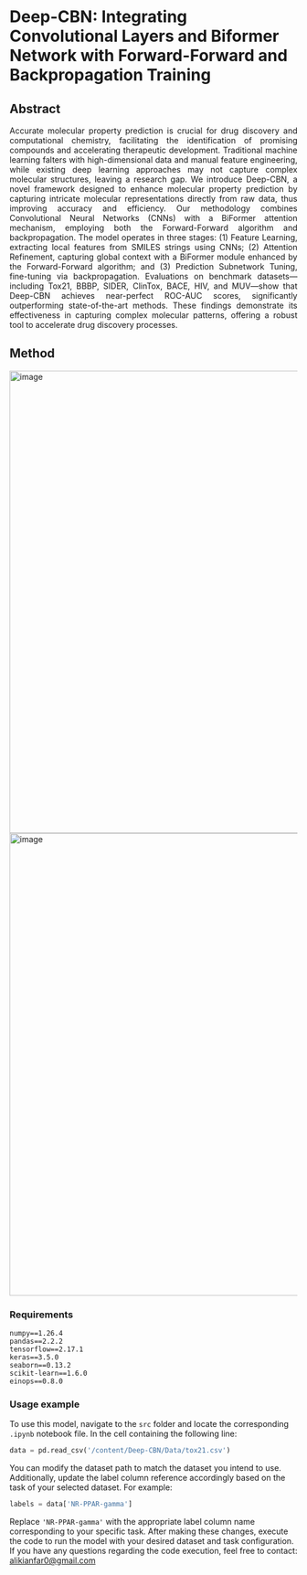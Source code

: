 
# Deep-CBN: Integrating Convolutional Layers and Biformer Network with Forward-Forward and Backpropagation Training

## Abstract
<div align="justify">
Accurate molecular property prediction is crucial for drug discovery and computational chemistry, facilitating the identification of promising compounds and accelerating therapeutic development. Traditional machine learning falters with high-dimensional data and manual feature engineering, while existing deep learning approaches may not capture complex molecular structures, leaving a research gap. We introduce Deep-CBN, a novel framework designed to enhance molecular property prediction by capturing intricate molecular representations directly from raw data, thus improving accuracy and efficiency. Our methodology combines Convolutional Neural Networks (CNNs) with a BiFormer attention mechanism, employing both the Forward-Forward algorithm and backpropagation. The model operates in three stages: (1) Feature Learning, extracting local features from SMILES strings using CNNs; (2) Attention Refinement, capturing global context with a BiFormer module enhanced by the Forward-Forward algorithm; and (3) Prediction Subnetwork Tuning, fine-tuning via backpropagation. Evaluations on benchmark datasets—including Tox21, BBBP, SIDER, ClinTox, BACE, HIV, and MUV—show that Deep-CBN achieves near-perfect ROC-AUC scores, significantly outperforming state-of-the-art methods. These findings demonstrate its effectiveness in capturing complex molecular patterns, offering a robust tool to accelerate drug discovery processes.
</div>


## Method
<img width="810" alt="image" src="https://github.com/akianfar/Deep-CBN/blob/main/assest/Artboard%202.jpg">
<img width="810" alt="image" src="https://github.com/akianfar/Deep-CBN/blob/main/assest/Artboard%203.jpg">

### Requirements 

```
numpy==1.26.4
pandas==2.2.2
tensorflow==2.17.1
keras==3.5.0
seaborn==0.13.2
scikit-learn==1.6.0
einops==0.8.0

```
### Usage example

To use this model, navigate to the `src` folder and locate the corresponding `.ipynb` notebook file. In the cell containing the following line:

```python
data = pd.read_csv('/content/Deep-CBN/Data/tox21.csv')
```

You can modify the dataset path to match the dataset you intend to use. Additionally, update the label column reference accordingly based on the task of your selected dataset. For example:

```python
labels = data['NR-PPAR-gamma']
```

Replace `'NR-PPAR-gamma'` with the appropriate label column name corresponding to your specific task. After making these changes, execute the code to run the model with your desired dataset and task configuration.
If you have any questions regarding the code execution, feel free to contact:
alikianfar0@gmail.com
